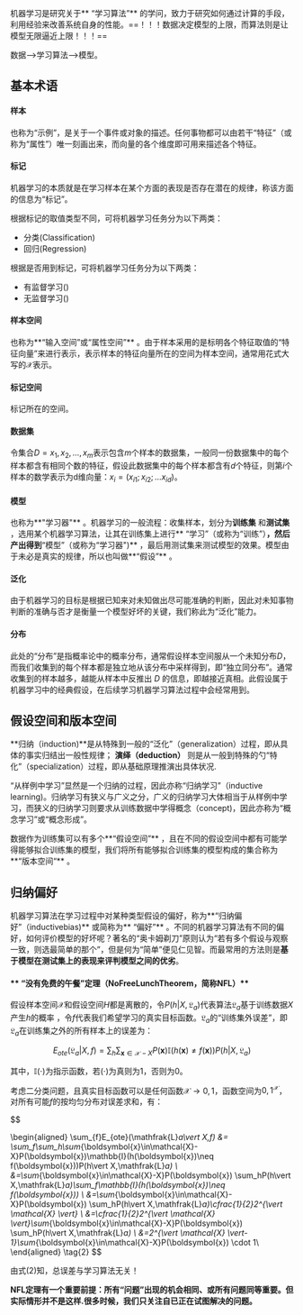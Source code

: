 机器学习是研究关于** “学习算法”** 的学问，致力于研究如何通过计算的手段，利用经验来改善系统自身的性能。==！！！数据决定模型的上限，而算法则是让模型无限逼近上限！！！==

数据—>学习算法—>模型。

## 基本术语

#### **样本**

也称为“示例”，是关于一个事件或对象的描述。任何事物都可以由若干“特征”（或称为“属性”）唯一刻画出来，而向量的各个维度即可用来描述各个特征。

#### **标记**

机器学习的本质就是在学习样本在某个方面的表现是否存在潜在的规律，称该方面的信息为“标记”。

根据标记的取值类型不同，可将机器学习任务分为以下两类：
- 分类(Classification)
- 回归(Regression)

根据是否用到标记，可将机器学习任务分为以下两类：
- 有监督学习()
- 无监督学习()

#### **样本空间**

也称为**“输入空间”或“属性空间”** 。由于样本采用的是标明各个特征取值的“特征向量”来进行表示，表示样本的特征向量所在的空间为样本空间，通常用花式大写的$\mathcal{X}$表示。

#### **标记空间**

标记所在的空间。

#### **数据集**

令集合$D={x_1,x_2,\dots,x_m}$表示包含$m$个样本的数据集，一般同一份数据集中的每个样本都含有相同个数的特征，假设此数据集中的每个样本都含有$d$个特征，则第$i$个样本的数学表示为d维向量：$x_i=(x_{i1};x_{i2};\dots x_{id})$。

#### **模型**

也称为**"学习器"** 。机器学习的一般流程：收集样本，划分为**训练集** 和**测试集** ，选用某个机器学习算法，让其在训练集上进行** “学习”（或称为“训练”）**，然后产出得到**“模型”（或称为“学习器")** ，最后用测试集来测试模型的效果。模型由于未必是真实的规律，所以也叫做**“假设”** 。

#### **泛化**

由于机器学习的目标是根据已知来对未知做出尽可能准确的判断，因此对未知事物判断的准确与否才是衡量一个模型好坏的关键，我们称此为“泛化”能力。

#### **分布**

此处的“分布”是指概率论中的概率分布，通常假设样本空间服从一个未知分布$D$，而我们收集到的每个样本都是独立地从该分布中采样得到，即“独立同分布”。通常收集到的样本越多，越能从样本中反推出 $D$ 的信息，即越接近真相。此假设属于机器学习中的经典假设，在后续学习机器学习算法过程中会经常用到。

## 假设空间和版本空间

**归纳（induction)**是从特殊到一般的“泛化”（generalization）过程，即从具体的事实归结出一般性规律；
**演绎（deduction）** 则是从一般到特殊的勺“特化”（specialization）过程，即从基础原理推演出具体状况.

“从样例中学习”显然是一个归纳的过程，因此亦称“归纳学习”（inductive learning)。归纳学习有狭义与广义之分，广义的归纳学习大体相当于从样例中学习，而狭义的归纳学习则要求从训练数据中学得概念（concept)，因此亦称为“概念学习”或“概念形成”。

数据作为训练集可以有多个**“假设空间”** ，且在不同的假设空间中都有可能学得能够拟合训练集的模型，我们将所有能够拟合训练集的模型构成的集合称为**“版本空间“** 。


## 归纳偏好

机器学习算法在学习过程中对某种类型假设的偏好，称为**“归纳偏好”（inductivebias)** 或简称为** “偏好”** 。不同的机器学习算法有不同的偏好，如何评价模型的好坏呢？著名的“奥卡姆剃刀”原则认为“若有多个假设与观察一致，则选最简单的那个”，但是何为“简单”便见仁见智。而最常用的方法则是**基于模型在测试集上的表现来评判模型之间的优劣**。

#### ** “没有免费的午餐”定理（NoFreeLunchTheorem，简称NFL）**

假设样本空间$\mathcal{X}$和假设空间$H$都是离散的，令$P(h|X,\mathfrak{L}_{a})$代表算法$\mathfrak{L}_{a}$基于训练数据${X}$产生$h$的概率 ，令$f$代表我们希望学习的真实目标函数。$\mathfrak{L}_{a}$的“训练集外误差”，即$\mathfrak{L}_{a}$在训练集之外的所有样本上的误差为：

$$
E_{o t e}\left(\mathfrak{L}_{a} | X, f\right)=\sum_{h} \sum_{\boldsymbol{x} \in \mathcal{X}-X} P(\boldsymbol{x}) \mathbb{I}(h(\boldsymbol{x}) \neq f(\boldsymbol{x})) P\left(h | X, \mathfrak{L}_{a}\right)
\tag{1}
$$

 其中，$\mathbb{I}(\cdot)$为指示函数，若$(\cdot)$为真则为1，否则为0。
 
考虑二分类问题，且真实目标函数可以是任何函数$\mathcal{X}→{0,1}$，函数空间为${0,1}^{\mathcal{X}}$，对所有可能$f$的按均匀分布对误差求和，有：

$$

\begin{aligned}
\sum_{f}E_{ote}(\mathfrak{L}_a\vert X,f) &= \sum_f\sum_h\sum_{\boldsymbol{x}\in\mathcal{X}-X}P(\boldsymbol{x})\mathbb{I}(h(\boldsymbol{x})\neq f(\boldsymbol{x}))P(h\vert X,\mathfrak{L}_a) \\
&=\sum_{\boldsymbol{x}\in\mathcal{X}-X}P(\boldsymbol{x}) \sum_hP(h\vert X,\mathfrak{L}_a)\sum_f\mathbb{I}(h(\boldsymbol{x})\neq f(\boldsymbol{x})) \\
&=\sum_{\boldsymbol{x}\in\mathcal{X}-X}P(\boldsymbol{x}) \sum_hP(h\vert X,\mathfrak{L}_a)\cfrac{1}{2}2^{\vert \mathcal{X} \vert} \\
&=\cfrac{1}{2}2^{\vert \mathcal{X} \vert}\sum_{\boldsymbol{x}\in\mathcal{X}-X}P(\boldsymbol{x}) \sum_hP(h\vert X,\mathfrak{L}_a) \\
&=2^{\vert \mathcal{X} \vert-1}\sum_{\boldsymbol{x}\in\mathcal{X}-X}P(\boldsymbol{x}) \cdot 1\\
\end{aligned}
\tag{2}
$$

由式$(2)$知，总误差与学习算法无关！

**NFL定理有一个重要前提：所有“问题”出现的机会相同、或所有问题同等重要。但实际情形并不是这样.很多时候，我们只关注自已正在试图解决的问题。**